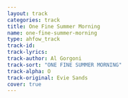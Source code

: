 ```yaml
---
layout: track
categories: track
title: One Fine Summer Morning
name: one-fine-summer-morning
type: ahfow_track
track-id:
track-lyrics: 
track-author: Al Gorgoni
track-sort: "ONE FINE SUMMER MORNING"
track-alpha: O
track-original: Evie Sands
cover: true
---
```

